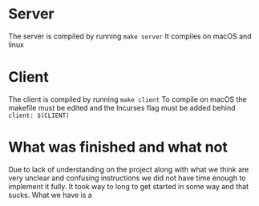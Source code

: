# Server
The server is compiled by running 
```make server``` 
It compiles on macOS and linux

# Client
The client is compiled by running
```make client```
To compile on macOS the makefile must be edited and the lncurses flag must be added behind ```client: $(CLIENT)```

# What was finished and what not
Due to lack of understanding on the project along with what we think are very unclear and confusing instructions
we did not have time enough to implement it fully. It took way to long to get started in some way and that sucks.
What we have is a 